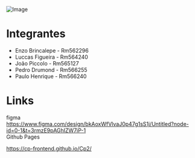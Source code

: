 ![Image](https://github.com/user-attachments/assets/a550663b-9a89-4d3a-aba5-ad062bd4febd)

# Integrantes 
- Enzo Brincalepe - Rm562296
- Luccas Figueira - Rm564240
- João Piccolo - Rm565127
- Pedro Drumond - Rm566255
- Paulo Henrique - Rm566240
# Links
figma </br>
https://www.figma.com/design/bkAoxWfVlvaJ0p47g1sS1j/Untitled?node-id=0-1&t=3rmzE9pAGhIZW7iP-1
</br>
Github Pages

https://cp-frontend.github.io/Cp2/
